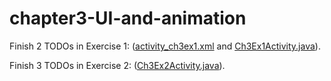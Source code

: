 # chapter3-UI-and-animation

Finish 2 TODOs in Exercise 1: ([activity_ch3ex1.xml](./app/src/main/res/layout/activity_ch3ex1.xml) and [Ch3Ex1Activity.java](./app/src/main/java/com/example/chapter3/homework/Ch3Ex1Activity.java)).

Finish 3 TODOs in Exercise 2: ([Ch3Ex2Activity.java](./app/src/main/java/com/example/chapter3/homework/Ch3Ex2Activity.java)).
